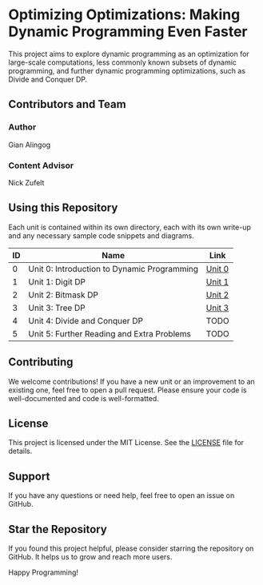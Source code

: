 # Optimizing Optimizations: Making Dynamic Programming Even Faster
This project aims to explore dynamic programming as an optimization for large-scale computations, less commonly known subsets of dynamic programming, and further dynamic programming optimizations, such as Divide and Conquer DP.

## Contributors and Team
### Author
Gian Alingog

### Content Advisor
Nick Zufelt

## Using this Repository
Each unit is contained within its own directory, each with its own write-up and any necessary sample code snippets and diagrams.

<!-- | ID | Name                                        | Link                       |
|----|---------------------------------------------|----------------------------|
| 0  | Unit 0: Introduction to Dynamic Programming | [Unit 0](./unit0/unit0.md)         |
| 1  | Unit 1: Digit DP                            | [Unit 1](./unit1/unit1.md)         |
| 2  | Unit 2: Bitmask DP                          | [Unit 2](./unit2/unit2.md)         |
| 3  | Unit 3: Range DP                            |                            |
| 4  | Unit 4: Tree DP                             | [Unit 4](./unit4/unit4.md)         |
| 5  | Unit 5: Divide and Conquer DP               |                            |
| 6  | Unit 6: Further Reading and Extra Problems  |                            | -->


| ID | Name                                        | Link                       |
|----|---------------------------------------------|----------------------------|
| 0  | Unit 0: Introduction to Dynamic Programming | [Unit 0](./unit0/unit0.md) |
| 1  | Unit 1: Digit DP                            | [Unit 1](./unit1/unit1.md) |
| 2  | Unit 2: Bitmask DP                          | [Unit 2](./unit2/unit2.md) |
| 3  | Unit 3: Tree DP                             | [Unit 3](./unit3/unit3.md) |
| 4  | Unit 4: Divide and Conquer DP               | TODO                       |
| 5  | Unit 5: Further Reading and Extra Problems  | TODO                       |

## Contributing
We welcome contributions! If you have a new unit or an improvement to an existing one, feel free to open a pull request. Please ensure your code is well-documented and code is well-formatted.

## License
This project is licensed under the MIT License. See the [LICENSE](LICENSE) file for details.

## Support
If you have any questions or need help, feel free to open an issue on GitHub.

## Star the Repository
If you found this project helpful, please consider starring the repository on GitHub. It helps us to grow and reach more users.

Happy Programming!
